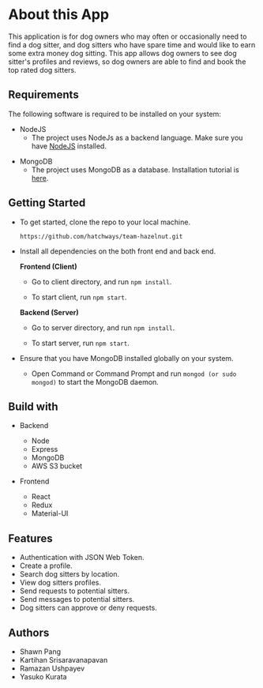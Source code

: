# About this App

This application is for dog owners who may often or occasionally need to find a dog sitter,
and dog sitters who have spare time and would like to earn some extra money dog sitting.
This app allows dog owners to see dog sitter's profiles and reviews, so dog owners are able to find and book the top rated dog sitters.

## Requirements

The following software is required to be installed on your system:

- NodeJS
  - The project uses NodeJs as a backend language. Make sure you have [NodeJS] installed.

[nodejs]: https://nodejs.org/en/download/

- MongoDB
  - The project uses MongoDB as a database. Installation tutorial is [here].

[here]: https://docs.mongodb.com/manual/installation/

## Getting Started

- To get started, clone the repo to your local machine.

  `https://github.com/hatchways/team-hazelnut.git`

- Install all dependencies on the both front end and back end.

  **Frontend (Client)**

  - Go to client directory, and run `npm install`.

  - To start client, run `npm start`.

  **Backend (Server)**

  - Go to server directory, and run `npm install`.

  - To start server, run `npm start`.

- Ensure that you have MongoDB installed globally on your system.

  - Open Command or Command Prompt and run `mongod (or sudo mongod)` to start
    the MongoDB daemon.

## Build with

- Backend

  - Node
  - Express
  - MongoDB
  - AWS S3 bucket

- Frontend
  - React
  - Redux
  - Material-UI

## Features

- Authentication with JSON Web Token.
- Create a profile.
- Search dog sitters by location.
- View dog sitters profiles.
- Send requests to potential sitters.
- Send messages to potential sitters.
- Dog sitters can approve or deny requests.

## Authors

- Shawn Pang
- Kartihan Srisaravanapavan
- Ramazan Ushpayev
- Yasuko Kurata
